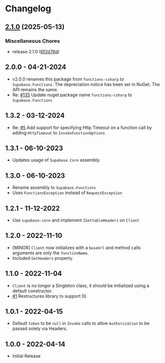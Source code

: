 # Changelog

## [2.1.0](https://github.com/supabase-community/functions-csharp/compare/v2.0.0...v2.1.0) (2025-05-13)


### Miscellaneous Chores

* release 2.1.0 ([6f2d78d](https://github.com/supabase-community/functions-csharp/commit/6f2d78df68e91d3457fa54e3ff28f179edb95ab1))

## 2.0.0 - 04-21-2024

- v2.0.0 renames this package from `functions-csharp` to `Supabase.Functions`. The depreciation notice has been set in NuGet. The API remains the same.
- Re: [#135](https://github.com/supabase-community/supabase-csharp/issues/135) Update nuget package
  name `functions-csharp` to `Supabase.Functions`

## 1.3.2 - 03-12-2024

- Re: [#5](https://github.com/supabase-community/functions-csharp/issues/5) Add support for specifying Http Timeout on a function call by adding `HttpTimeout` to `InvokeFunctionOptions`

## 1.3.1 - 06-10-2023

- Updates usage of `Supabase.Core` assembly.

## 1.3.0 - 06-10-2023

- Rename assembly to `Supabase.Functions`
- Uses `FunctionsException` instead of `RequestException`

## 1.2.1 - 11-12-2022

- Use `supabase-core` and implement `IGettableHeaders` on `Client`

## 1.2.0 - 2022-11-10

- [MINOR] `Client` now initializes with a `baseUrl` and method calls arguments are only the `functionName`.
- Included `GetHeaders` property.

## 1.1.0 - 2022-11-04

- `Client` is no longer a Singleton class, it should be initialized using a default constructor.
- [#1](https://github.com/supabase-community/functions-csharp/issues/1) Restructures library to support DI.

## 1.0.1 - 2022-04-15

- Default `token` to be `null` in `Invoke` calls to allow `Authorization` to be passed solely via Headers.

## 1.0.0 - 2022-04-14

- Initial Release
